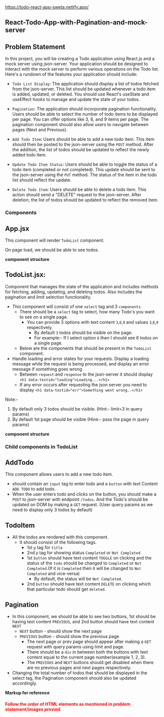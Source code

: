 
https://todo-react-app-sweta.netlify.app/

## React-Todo-App-with-Pagination-and-mock-server
## Problem Statement

In this project, you will be creating a Todo application using React.js and a mock server using json-server. Your application should be designed to interact with the mock server to perform various operations on the Todo list.
Here's a rundown of the features your application should include:

- `Todo List Display`: The application should display a list of todos fetched from the json-server. This list should be updated whenever a todo item is added, updated, or deleted. You should use React's useState and useEffect hooks to manage and update the state of your todos.

- `Pagination`: The application should incorporate pagination functionality. Users should be able to select the number of todo items to be displayed per page. You can offer options like 3, 6, and 9 items per page. The pagination component should also allow users to navigate between pages (Next and Previous).

- `Add Todo Item`: Users should be able to add a new todo item. This item should then be posted to the json-server using the `POST` method. After the addition, the list of todos should be updated to reflect the newly added todo item.

- `Update Todo Item Status`: Users should be able to toggle the status of a todo item (completed or not completed). This update should be sent to the json-server using the `PUT` method. The status of the item in the todo list should reflect the update.

- `Delete Todo Item`: Users should be able to delete a todo item. This action should send a "DELETE" request to the json-server. After deletion, the list of todos should be updated to reflect the removed item.

### Components

## App.jsx

This component will render `TodoList` component.

On page load, we should be able to see todos.

<div style="text-align:center">
</div>


**component structure**
<div style="text-align:center">
</div>


## TodoList.jsx: 
Component that manages the state of the application and includes methods for fetching, adding, updating, and deleting todos. Also includes the pagination and limit selection functionality.
  - This component will consist of one `select` tag and 3 `components`.
    - There should be a `select` tag to select, how many Todo's you want to see on a single page.
      - You can provide 3 options with text content `3`,`6`,`9` and values `3`,`6`,`9` respectively.
        - By default `3` todos should be visible on the page.
        - For example:- If I select option `6` then I should see 6 todos on a single page.
        <div style="text-align:center">
        </div>
    - Below are the components that should be present in the `TodoList` component.
  -  Handle loading and error states for your requests. Display a loading message while the request is being processed, and display an error message if something goes wrong
      - Between `request` and `response` to the json-server it should display `<h1 data-testid="loading">Loading...</h1>`
      - If any error occurs after requesting the json server you need to display `<h1 data-testid="err">Something went wrong..</h1>`

Note:- 
1. By default only 3 todos should be visible. (Hint:- limit=3 in query params)
2. By default 1st page should be visible (Hine:- pass the page in query params)

**component structure**
<div style="text-align:center">
</div>

### **Child components in TodoList**
## AddTodo
This component allows users to add a new todo item.
 - should contain an `input` tag to enter todo and a `button` with text Content `ADD TODO` to add todo.
  - When the user enters todo and clicks on the button, you should make a `POST` to json-server with endpoint `/todos`. And the Todo's should be updated on DOM by making a `GET` request. (User query params as we need to display only 3 todos by default)             
## TodoItem 
   - All the todos are rendered with this component.
        - It should consist of the following tags.
          - 1st `p` tag for `title`
          - 2nd `p` tag for showing status `Completed` or `Not Completed`
          - 1st `button` should have text content `TOGGLE` on clicking and the status of the `todo` should be changed to `Completed` or `Not Completed`.(If it is `Completed` then it will be changed to `Not Completed` and vice-versa)
            - By default, the status will be `Not Completed`.
          - 2nd `button` should have text content `DELETE` on clicking which that particular todo should get `deleted`.
## Pagination
 - In this component, we should be able to see two buttons, 1st should be having text content `PREVIOUS`, and 2nd button should have text content `NEXT`
     - `NEXT` button - should show the next page
     - `PREVIOUS` button - should show the previous page 
          - The next page or prev page should appear after making a `GET` request with query params using limit and page.
        - There should be a `div` in between both the buttons with text content equal to the current page number(example 1, 2, 3).
        - The `PREVIOUS` and `NEXT` buttons should get disabled when there are no previous pages and next pages respectively.           
  - Changing the total number of todos that should be displayed in the select tag, the Pagination component should also be updated accordingly. 
 
**Markup for reference**
<div style="text-align:center">
</div>

 <h4 style="color:red">Follow the order of HTML elements as mentioned in problem statement/images provied</h4>
